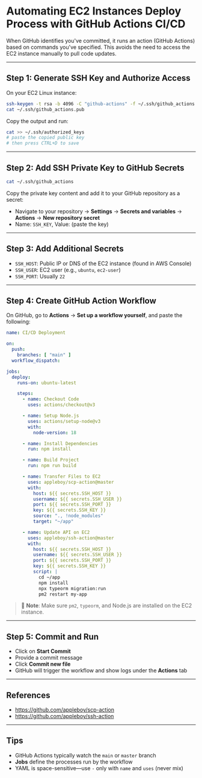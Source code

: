 # Automating EC2 Instances Deploy Process with GitHub Actions CI/CD

When GitHub identifies you've committed, it runs an action (GitHub Actions) based on commands you've specified. This avoids the need to access the EC2 instance manually to pull code updates.

---

## Step 1: Generate SSH Key and Authorize Access

On your EC2 Linux instance:

```bash
ssh-keygen -t rsa -b 4096 -C "github-actions" -f ~/.ssh/github_actions
cat ~/.ssh/github_actions.pub
```

Copy the output and run:

```bash
cat >> ~/.ssh/authorized_keys
# paste the copied public key
# then press CTRL+D to save
```

---

## Step 2: Add SSH Private Key to GitHub Secrets

```bash
cat ~/.ssh/github_actions
```

Copy the private key content and add it to your GitHub repository as a secret:

- Navigate to your repository → **Settings** → **Secrets and variables** → **Actions** → **New repository secret**
- Name: `SSH_KEY`, Value: (paste the key)

---

## Step 3: Add Additional Secrets

- `SSH_HOST`: Public IP or DNS of the EC2 instance (found in AWS Console)
- `SSH_USER`: EC2 user (e.g., `ubuntu`, `ec2-user`)
- `SSH_PORT`: Usually `22`

---

## Step 4: Create GitHub Action Workflow

On GitHub, go to **Actions** → **Set up a workflow yourself**, and paste the following:

```yaml
name: CI/CD Deployment

on:
  push:
    branches: [ "main" ]
  workflow_dispatch:

jobs:
  deploy:
    runs-on: ubuntu-latest

    steps:
      - name: Checkout Code
        uses: actions/checkout@v3

      - name: Setup Node.js
        uses: actions/setup-node@v3
        with:
          node-version: 18

      - name: Install Dependencies
        run: npm install

      - name: Build Project
        run: npm run build

      - name: Transfer Files to EC2
        uses: appleboy/scp-action@master
        with:
          host: ${{ secrets.SSH_HOST }}
          username: ${{ secrets.SSH_USER }}
          port: ${{ secrets.SSH_PORT }}
          key: ${{ secrets.SSH_KEY }}
          source: "., !node_modules"
          target: "~/app"

      - name: Update API on EC2
        uses: appleboy/ssh-action@master
        with:
          host: ${{ secrets.SSH_HOST }}
          username: ${{ secrets.SSH_USER }}
          port: ${{ secrets.SSH_PORT }}
          key: ${{ secrets.SSH_KEY }}
          script: |
            cd ~/app
            npm install
            npx typeorm migration:run
            pm2 restart my-app
```

> 📌 **Note**: Make sure `pm2`, `typeorm`, and Node.js are installed on the EC2 instance.

---

## Step 5: Commit and Run

- Click on **Start Commit**
- Provide a commit message
- Click **Commit new file**
- GitHub will trigger the workflow and show logs under the **Actions** tab

---

## References

- https://github.com/appleboy/scp-action
- https://github.com/appleboy/ssh-action

---

## Tips

- GitHub Actions typically watch the `main` or `master` branch
- **Jobs** define the processes run by the workflow
- YAML is space-sensitive—use `-` only with `name` and `uses` (never mix)

